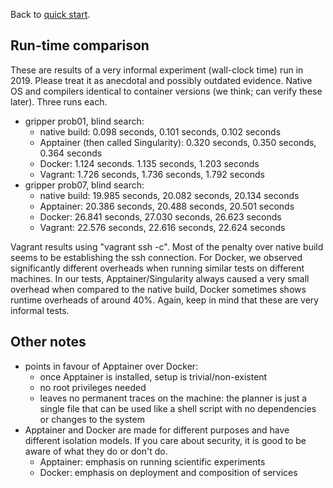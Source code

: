 Back to [quick start](quick-start.md).

## Run-time comparison

These are results of a very informal experiment (wall-clock time) run in
2019. Please treat it as anecdotal and possibly outdated evidence.
Native OS and compilers identical to container versions (we think; can
verify these later). Three runs each.

-   gripper prob01, blind search:
    -   native build: 0.098 seconds, 0.101 seconds, 0.102 seconds
    -   Apptainer (then called Singularity): 0.320 seconds, 0.350
        seconds, 0.364 seconds
    -   Docker: 1.124 seconds. 1.135 seconds, 1.203 seconds
    -   Vagrant: 1.726 seconds, 1.736 seconds, 1.792 seconds
-   gripper prob07, blind search:
    -   native build: 19.985 seconds, 20.082 seconds, 20.134 seconds
    -   Apptainer: 20.386 seconds, 20.488 seconds, 20.501 seconds
    -   Docker: 26.841 seconds, 27.030 seconds, 26.623 seconds
    -   Vagrant: 22.576 seconds, 22.616 seconds, 22.624 seconds

Vagrant results using "vagrant ssh -c". Most of the penalty over
native build seems to be establishing the ssh connection. For Docker, we
observed significantly different overheads when running similar tests on
different machines. In our tests, Apptainer/Singularity always caused a
very small overhead when compared to the native build, Docker sometimes
shows runtime overheads of around 40%. Again, keep in mind that these
are very informal tests.

## Other notes

-   points in favour of Apptainer over Docker:
    -   once Apptainer is installed, setup is trivial/non-existent
    -   no root privileges needed
    -   leaves no permanent traces on the machine: the planner is
        just a single file that can be used like a shell script with
        no dependencies or changes to the system
-   Apptainer and Docker are made for different purposes and have
    different isolation models. If you care about security, it is good
    to be aware of what they do or don't do.
    -   Apptainer: emphasis on running scientific experiments
    -   Docker: emphasis on deployment and composition of services
